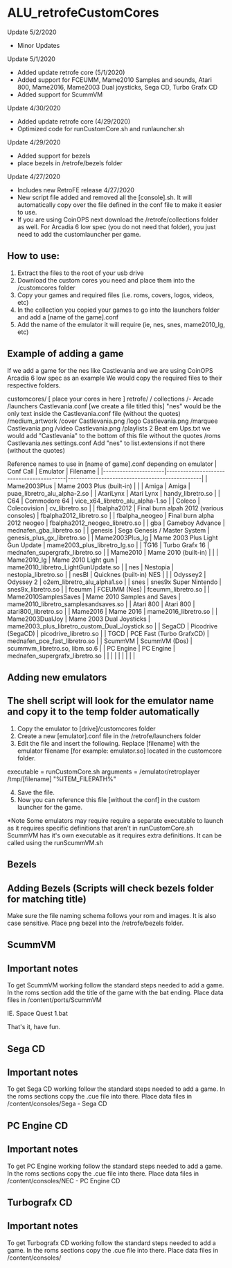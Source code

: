 # ALU_retrofeCustomCores

Update 5/2/2020
 - Minor Updates

Update 5/1/2020
 - Added update retrofe core (5/1/2020)
 - Added support for FCEUMM, Mame2010 Samples and sounds, Atari 800, Mame2016, Mame2003 Dual joysticks, Sega CD, Turbo Grafx CD
 - Added support for ScummVM

Update 4/30/2020
 - Added update retrofe core (4/29/2020)
 - Optimized code for runCustomCore.sh and runlauncher.sh

Update 4/29/2020
 - Added support for bezels
 - place bezels in /retrofe/bezels folder

Update 4/27/2020
- Includes new RetroFE release 4/27/2020
- New script file added and removed all the [console].sh. It will automatically copy over the file
  defined in the conf file to make it easier to use.
- If you are using CoinOPS next download the /retrofe/collections folder as well. For Arcadia 6 low spec (you do not need that folder), you just need to add the customlauncher per game.
  
How to use:
-----------------------------------------------------------------------------------------------------------------

1. Extract the files to the root of your usb drive
2. Download the custom cores you need and place them into the /customcores folder
3. Copy your games and required files (i.e. roms, covers, logos, videos, etc)
4. In the collection you copied your games to go into the launchers folder and add a [name of the game].conf
5. Add the name of the emulator it will require (ie, nes, snes, mame2010_lg, etc)




Example of adding a game
------------------------------------------------------------------------------------------------------------------
If we add a game for the nes like Castlevania and we are using CoinOPS Arcadia 6 low spec as an example
We would copy the required files to their respective folders.

customcores/
	[ place your cores in here ]
retrofe/
	/ collections
		/- Arcade
			/launchers
				Castlevania.conf		[we create a file titled this]
										"nes" would be the only text inside the Castlevania.conf file (without the quotes)
			/medium_artwork
				/cover
					Castlevania.png
				/logo
					Castlevania.png
				/marquee
					Castlevania.png
				/video
					Castlevania.png
			/playlists
				2 Beat em Ups.txt		we would add "Castlevania" to the bottom of this file without the quotes
			/roms
				Castlevania.nes
			settings.conf				Add "nes" to list.extensions if not there (without the quotes)




Reference names to use in [name of game].conf depending on emulator
| Conf Call            | Emulator                                 | Filename                                       |
|----------------------|------------------------------------------|------------------------------------------------|
| Mame2003Plus         | Mame 2003 Plus (built-in)                |                                                |
| Amiga                | Amiga                                    | puae_libretro_alu_alpha-2.so                   |
| AtariLynx            | Atari Lynx                               | handy_libretro.so                              |
| C64                  | Commodore 64                             | vice_x64_libretro_alu_alpha-1.so               |
| Coleco               | Colecovision                             | cv_libretro.so                                 |
| fbalpha2012          | Final burn alpah 2012 (various consoles) | fbalpha2012_libretro.so                        |
| fbalpha_neogeo       | Final burn alpha 2012 neogeo             | fbalpha2012_neogeo_libretro.so                 |
| gba                  | Gameboy Advance                          | mednafen_gba_libretro.so                       |
| genesis              | Sega Genesis / Master System             | genesis_plus_gx_libretro.so                    |
| Mame2003Plus_lg      | Mame 2003 Plus Light Gun Update          | mame2003_plus_libretro_lg.so                   |
| TG16                 | Turbo Grafx 16                           | mednafen_supergrafx_libretro.so                |
| Mame2010             | Mame 2010 (built-in)                     |                                                |
| Mame2010_lg          | Mame 2010 Light gun                      | mame2010_libretro_LightGunUpdate.so            |
| nes                  | Nestopia                                 | nestopia_libretro.so                           |
| nesBI                | Quicknes (built-in) NES                  |                                                |
| Odyssey2             | Odyssey 2                                | o2em_libretro_alu_alpha1.so                    |
| snes                 | snes9x Super Nintendo                    | snes9x_libretro.so                             |
| fceumm               | FCEUMM (Nes)                             | fceumm_libretro.so                             |
| Mame2010SamplesSaves | Mame 2010 Samples and Saves              | mame2010_libretro_samplesandsaves.so           |
| Atari 800            | Atari 800                                | atari800_libretro.so                           |
| Mame2016             | Mame 2016                                | mame2016_libretro.so                           |
| Mame2003DualJoy      | Mame 2003 Dual Joysticks                 | mame2003_plus_libretro_custom_Dual_Joystick.so |
| SegaCD               | Picodrive (SegaCD)                       | picodrive_libretro.so                          |
| TGCD                 | PCE Fast (Turbo GrafxCD)                 | mednafen_pce_fast_libretro.so                  |
| ScummVM              | ScummVM (Dos)                            | scummvm_libretro.so, libm.so.6                 |
| PC Engine            | PC Engine                                | mednafen_supergrafx_libretro.so                |
|                      |                                          |                                                |
|                      |                                          |                                                |



Adding new emulators
------------------------------------------------------------------------------------------------------------------------
The shell script will look for the emulator name and copy it to the temp folder automatically
------------------------------------------------------------------------------------------------------------------------
1. Copy the emulator to [drive]/customcores folder
2. Create a new [emulator].conf file in the /retrofe/launchers folder
3. Edit the file and insert the following. Replace [filename] with the emulator filename [for example: emulator.so] located in the customcore folder.

executable = runCustomCore.sh
arguments = /emulator/retroplayer /tmp/[filename] "%ITEM_FILEPATH%"

4. Save the file.
5. Now you can reference this file [without the conf] in the custom launcher for the game.

*Note Some emulators may require require a separate executable to launch as it requires specific definitions that aren't in runCustomCore.sh
ScummVM has it's own executable as it requires extra definitions. It can be called using the runScummVM.sh


Bezels
-------------------------------------------------------------------------------------------------------------------------
Adding Bezels (Scripts will check bezels folder for matching title)
-------------------------------------------------------------------------------------------------------------------------
Make sure the file naming schema follows your rom and images. It is also case sensitive. Place png bezel into the /retrofe/bezels folder.



ScummVM
-------------------------------------------------------------------------------------------------------------------------
Important notes
-------------------------------------------------------------------------------------------------------------------------
To get ScummVM working follow the standard steps needed to add a game. In the roms section add the title of the game with the bat ending.
Place data files in /content/ports/ScummVM

IE. Space Quest 1.bat

That's it, have fun.



Sega CD
-------------------------------------------------------------------------------------------------------------------------
Important notes
-------------------------------------------------------------------------------------------------------------------------
To get Sega CD working follow the standard steps needed to add a game. In the roms sections copy the .cue file into there.
Place data files in /content/consoles/Sega - Sega CD


PC Engine CD
-------------------------------------------------------------------------------------------------------------------------
Important notes
-------------------------------------------------------------------------------------------------------------------------
To get PC Engine working follow the standard steps needed to add a game. In the roms sections copy the .cue file into there.
Place data files in /content/consoles/NEC - PC Engine CD


Turbografx CD
-------------------------------------------------------------------------------------------------------------------------
Important notes
-------------------------------------------------------------------------------------------------------------------------
To get Turbografx CD working follow the standard steps needed to add a game. In the roms sections copy the .cue file into there.
Place data files in /content/consoles/


